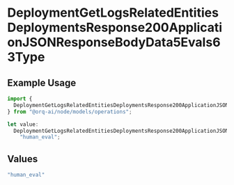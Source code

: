 # DeploymentGetLogsRelatedEntitiesDeploymentsResponse200ApplicationJSONResponseBodyData5Evals63Type

## Example Usage

```typescript
import {
  DeploymentGetLogsRelatedEntitiesDeploymentsResponse200ApplicationJSONResponseBodyData5Evals63Type,
} from "@orq-ai/node/models/operations";

let value:
  DeploymentGetLogsRelatedEntitiesDeploymentsResponse200ApplicationJSONResponseBodyData5Evals63Type =
    "human_eval";
```

## Values

```typescript
"human_eval"
```